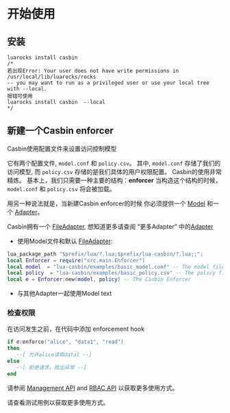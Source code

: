 # 开始使用

## 安装

<!--DOCUSAURUS_CODE_TABS-->

<!--Lua-->

```
luarocks install casbin  
/*
若出现Error: Your user does not have write permissions in /usr/local/lib/luarocks/rocks 
-- you may want to run as a privileged user or use your local tree with --local.
报错可使用
luarocks install casbin  --local
*/

```

<!--END_DOCUSAURUS_CODE_TABS-->

## 新建一个Casbin enforcer

Casbin使用配置文件来设置访问控制模型

它有两个配置文件, `model.conf` 和 `policy.csv`。 其中, `model.conf` 存储了我们的访问模型, 而 `policy.csv` 存储的是我们具体的用户权限配置。 Casbin的使用非常精炼。 基本上，我们只需要一种主要的结构：**enforcer** 当构造这个结构的时候， `model.conf` 和 `policy.csv` 将会被加载。

用另一种说法就是，当新建Casbin enforcer的时候 你必须提供一个 [Model](https://casbin.org/docs/zh-CN/supported-models) 和一个 [Adapter](https://casbin.org/docs/zh-CN/adapters)。

Casbin拥有一个 [FileAdapter](https://casbin.org/docs/zh-CN/adapters#file-adapter-built-in), 想知道更多请查阅 “更多Adapter” 中的[Adapter](https://casbin.org/docs/zh-CN/adapters)

- 使用Model文件和默认 [FileAdapter](https://casbin.org/docs/zh-CN/adapters#file-adapter-built-in):

<!--DOCUSAURUS_CODE_TABS-->

<!--Lua-->

```lua
lua_package_path "$prefix/lua/?.lua;$prefix/lua-casbin/?.lua;;";
local Enforcer = require("src.main.Enforcer")
local model  = "lua-casbin/examples/basic_model.conf" -- The model file path
local policy  = "lua-casbin/examples/basic_policy.csv" -- The policy file path
local e = Enforcer:new(model, policy) -- The Casbin Enforcer
```

- 与其他Adapter一起使用Model text

<!--END_DOCUSAURUS_CODE_TABS-->

### 检查权限

在访问发生之前，在代码中添加 enforcement hook

<!--DOCUSAURUS_CODE_TABS-->

<!--Lua-->

```lua
if e:enforce("alice", "data1", "read")
then
   --[ 允许alice读取data1 --]
else
   --[ 拒绝请求，抛出异常 --]
end

```

<!--END_DOCUSAURUS_CODE_TABS-->

请参阅 [Management API](https://casbin.org/docs/en/management-api) and [RBAC API](https://casbin.org/docs/en/rbac-api) 以获取更多使用方式。

请查看测试用例以获取更多使用方式。